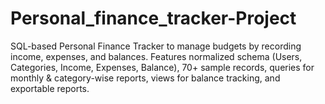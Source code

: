# Personal_finance_tracker-Project
SQL-based Personal Finance Tracker to manage budgets by recording income, expenses, and balances. Features normalized schema (Users, Categories, Income, Expenses, Balance), 70+ sample records, queries for monthly &amp; category-wise reports, views for balance tracking, and exportable reports.

